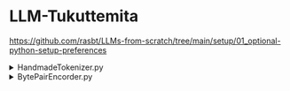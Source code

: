 # LLM-Tukuttemita

https://github.com/rasbt/LLMs-from-scratch/tree/main/setup/01_optional-python-setup-preferences


<details>
<summary>HandmadeTokenizer.py</summary>

**目的**: LLM用のテキストトークナイザーを自作し、テキストを機械学習で処理可能な数値形式に変換する

**重要**: このファイルは独自のトークナイザーを実装し、テキストの数値化方法を学習するためのもの

### やっていること

**1. 学習元データの準備**
- GitHubから短編小説「The Verdict」をダウンロード
- ローカルファイルとして保存（the-verdict.txt）
- 実際のテキスト例：'I HAD always thought Jack Gisburn rather a cheap genius...'

**2. テキストのトークン化**
- 正規表現を使ってテキストを単語や句読点に分割
- 実例：'I HAD always thought Jack Gisburn rather a cheap genius--though a good fellow enough--so it was no g'
- 結果：['I', 'HAD', 'always', 'thought', 'Jack', 'Gisburn', 'rather', 'a', 'cheap', 'genius', '--', 'though', ...]

**3. 語彙（辞書）の構築**
- 全てのユニークなトークンを収集・整理（1132個）
- アルファベット順にソート：['!', '"', "'", '(', ')', ',', '--', '.', ':', ';', ...]
- 特殊トークンを追加：`<|endoftext|>`（文章の終端）、`<|unk|>`（未知の単語）

**4. トークンIDの割り当て**
- 各トークンに一意の数値IDを割り当て
- 実例：'!' → 0, '"' → 1, "'" → 2, '(' → 3, ')' → 4, ',' → 5, ...
- 語彙辞書の作成：{トークン: ID}の形式

**5. エンコード・デコード機能の実装**
- **エンコード**: テキスト → トークンID列
- **デコード**: トークンID列 → テキスト
- 未知トークンの処理：語彙にない単語は`<|unk|>`に置換

### このファイルの役割

```
[生テキスト] → [トークン化] → [語彙構築] → [ID割り当て] → [エンコード/デコード機能]
                                                            ↑
                                                HandmadeTokenizer.pyの担当範囲
```

- ✅ 独自トークナイザーの実装
- ✅ テキストの数値化
- ✅ 語彙辞書の構築
- ✅ エンコード・デコード機能
- ❌ 実際の学習・予測
- ❌ 高度な自然言語処理

### 実際の処理例

```
入力テキスト: "Hello, do you like tea?"
↓ トークン化
['Hello', ',', 'do', 'you', 'like', 'tea', '?']
↓ ID変換（'Hello'と'tea'は語彙にない）
[<|unk|>, 5, 355, 1126, 628, 975, 10]
↓ エンコード結果
[1131, 5, 355, 1126, 628, 975, 10]
↓ デコード結果
"<|unk|>, do you like tea?"
```

### 未知トークンの処理

- 'Hello' → `<|unk|>`（未知トークン）
- 'palace' → `<|unk|>`（未知トークン）
- 語彙にない単語は自動的に`<|unk|>`に置換される

```mermaid
%%{init: {'theme':'dark'}}%%
graph LR
    subgraph "エンコード処理（実際の値）"
        A1["入力テキスト<br/>Hello, do you like tea? endoftext In the sunlit terraces of the palace."] --> A2["正規表現分割<br/>Hello<br/>カンマ<br/>do<br/>you<br/>like<br/>tea<br/>クエスチョン<br/>endoftext<br/>In<br/>the<br/>sunlit<br/>terraces<br/>of<br/>the<br/>palace<br/>ピリオド"]
        A2 --> A3["語彙チェック（実際の結果）<br/>Hello → 未知トークン<br/>カンマ → 語彙にある<br/>do → 語彙にある<br/>you → 語彙にある<br/>like → 語彙にある<br/>tea → 語彙にある<br/>クエスチョン → 語彙にある<br/>endoftext → 語彙にある<br/>In → 語彙にある<br/>the → 語彙にある<br/>sunlit → 語彙にある<br/>terraces → 語彙にある<br/>of → 語彙にある<br/>the → 語彙にある<br/>palace → 未知トークン<br/>ピリオド → 語彙にある"]
        A3 --> A4["未知トークン置換<br/>unk<br/>カンマ<br/>do<br/>you<br/>like<br/>tea<br/>クエスチョン<br/>endoftext<br/>In<br/>the<br/>sunlit<br/>terraces<br/>of<br/>the<br/>unk<br/>ピリオド"]
        A4 --> A5["ID変換（実際の値）<br/>1131<br/>5<br/>355<br/>1126<br/>628<br/>975<br/>10<br/>1130<br/>55<br/>988<br/>956<br/>984<br/>722<br/>988<br/>1131<br/>7"]
    end
    
    subgraph "デコード処理（実際の値）"
        B1["入力ID<br/>1131, 5, 355, 1126, 628, 975, 10, 1130, 55, 988, 956, 984, 722, 988, 1131, 7"] --> B2["ID→トークン変換<br/>unk<br/>カンマ<br/>do<br/>you<br/>like<br/>tea<br/>クエスチョン<br/>endoftext<br/>In<br/>the<br/>sunlit<br/>terraces<br/>of<br/>the<br/>unk<br/>ピリオド"]
        B2 --> B3["テキスト結合<br/>unk カンマ do you like tea クエスチョン endoftext In the sunlit terraces of the unk ピリオド"]
        B3 --> B4["句読点整形<br/>unk, do you like tea? endoftext In the sunlit terraces of the unk."]
    end
    
    A5 --> B1
    
    style A1 fill:#374151,color:#ffffff
    style A2 fill:#374151,color:#ffffff
    style A3 fill:#374151,color:#ffffff
    style A4 fill:#374151,color:#ffffff
    style A5 fill:#374151,color:#ffffff
    style B1 fill:#374151,color:#ffffff
    style B2 fill:#374151,color:#ffffff
    style B3 fill:#374151,color:#ffffff
    style B4 fill:#374151,color:#ffffff
```

</details>

<details>
<summary>BytePairEncorder.py</summary>

**目的**: LLM学習の前処理として、テキストデータを機械学習で使用可能な形式に変換・整理する

**重要**: このファイルは実際の学習（予測）は行わず、学習用データの準備のみを行う

### やっていること

**1. データの前処理**
- the-verdict.txtから生テキストを読み込み
- tiktoken（GPT-2トークナイザー）でテキストをトークンIDに変換
- 数値データとして機械学習で処理可能な形式に変換

**2. スライディングウィンドウによるデータ分割**
- 元のテキストを固定長のシーケンス（塊）に分割
- stride（歩幅）を指定して次のシーケンスとの重複を制御
- 実例：'I HAD always' → ' HAD always thought' → 'AD always thought Jack'

**3. 入力変数と目的変数のペア作成**
- 入力変数：現在のシーケンス（例：'I HAD always'）
- 目的変数：1つ先にずらしたシーケンス（例：' HAD always thought'）
- **注意**: 目的変数は予測結果ではなく、the-verdict.txtから取得した正解データ

**4. PyTorchデータセットクラスの実装**
- GPTdatasetV1クラスで学習用データを管理
- PyTorchのDatasetクラスを継承し、標準的なデータ処理を実装
- バッチ処理とシャッフル機能に対応

**5. データローダーの作成**
- 複数のデータをまとめて効率的に処理（バッチ処理）
- 学習データの順番をランダム化（シャッフル）
- 並列処理でデータ読み込みを高速化

### このファイルの役割

```
[生テキスト] → [前処理] → [学習用データ] → [実際の学習（別ファイル）]
                ↑
        BytePairEncorder.pyの担当範囲
```

- ✅ データの準備・整理
- ✅ 学習用形式への変換
- ❌ 実際の学習・予測
- ❌ モデルの訓練

### 実際の処理例

```
元のテキスト: "I HAD always thought Jack Gisburn rather a cheap genius..."
↓ トークン化
[40, 367, 2885, 1464, 1807, 3619, 402, 271, 10899, 2138, ...]
↓ スライディングウィンドウ（max_length=4）
入力: [40, 367, 2885, 1464] → 'I HAD always'
正解: [367, 2885, 1464, 1807] → ' HAD always thought'
```

```mermaid
%%{init: {'theme':'dark'}}%%
flowchart LR
 subgraph s1["元のテキスト"]
        A1@{ label: "'I HAD always thought Jack Gisburn rather a cheap genius--though a good fellow e...'" }
  end
 subgraph s2["トークン化"]
        B1["[40, 367, 2885, 1464, 1807, 3619, 402, 271, 10899, 2138, ...]"]
  end
 subgraph subGraph2["スライディングウィンドウ"]
        C1@{ label: "シーケンス1:<br>[40, 367, 2885, 1464]<br>'I HAD always'" }
        C2@{ label: "シーケンス2:<br>[367, 2885, 1464, 1807]<br>' HAD always thought'" }
        C3@{ label: "シーケンス3:<br>[2885, 1464, 1807, 3619]<br>'AD always thought Jack'" }
  end
 subgraph s3["入力変数と目的変数のペア"]
        D1@{ label: "入力: [40, 367, 2885, 1464] → 'I HAD always'<br>目的: [367, 2885, 1464, 1807] → ' HAD always thought'" }
        D2@{ label: "入力: [367, 2885, 1464, 1807] → ' HAD always thought'<br>目的: [2885, 1464, 1807, 3619] → 'AD always thought Jack'" }
        D3@{ label: "入力: [2885, 1464, 1807, 3619] → 'AD always thought Jack'<br>目的: [1464, 1807, 3619, 402] → ' always thought Jack G'" }
  end
 subgraph subGraph4["バッチ処理 (batch_size=8, stride=4)"]
        E1["バッチ1:<br>入力: [[40,367,2885,1464], [1807,3619,402,271], ...]<br>目的: [[367,2885,1464,1807], [3619,402,271,10899], ...]"]
        E2["8個のシーケンスを<br>まとめて処理"]
  end
    A1 --> B1
    B1 --> C1 & C2 & C3
    C1 --> D1
    C2 --> D2
    C3 --> D3
    D1 --> E1
    D2 --> E1
    D3 --> E1
    E1 --> E2

    A1@{ shape: rect}
    C1@{ shape: rect}
    C2@{ shape: rect}
    C3@{ shape: rect}
    D1@{ shape: rect}
    D2@{ shape: rect}
    D3@{ shape: rect}
    style A1 fill:#374151,color:#ffffff
    style B1 fill:#374151,color:#ffffff
    style C1 fill:#374151,color:#ffffff
    style C2 fill:#374151,color:#ffffff
    style C3 fill:#374151,color:#ffffff
    style D1 fill:#374151,color:#ffffff
    style D2 fill:#374151,color:#ffffff
    style D3 fill:#374151,color:#ffffff
    style E1 fill:#374151,color:#ffffff
    style E2 fill:#374151,color:#ffffff
```

</details>